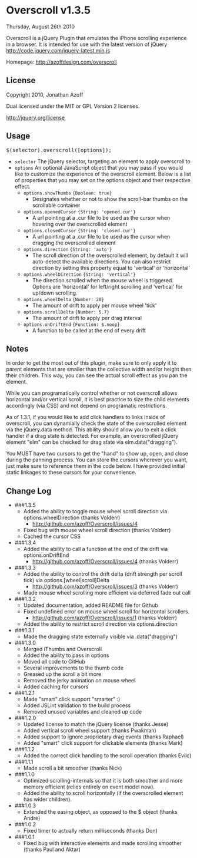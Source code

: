 Overscroll v1.3.5
=================
Thursday, August 26th 2010

Overscroll is a jQuery Plugin that emulates the iPhone scrolling experience in a browser. It is intended for use with the latest version of jQuery http://code.jquery.com/jquery-latest.min.js

Homepage: <http://azoffdesign.com/overscroll>
 
License
-------
Copyright 2010, Jonathan Azoff

Dual licensed under the MIT or GPL Version 2 licenses.

<http://jquery.org/license>

Usage
-----
<pre>$(selector).overscroll([options]);</pre>

+ `selector`
    The jQuery selector, targeting an element to apply overscroll to
+ `options`
    An optional JavaScript object that you may pass if you would like to customize the experience of the overscroll element. Below is a list of properties that you may set on the options object and their respective effect.
    * `options.showThumbs` `{Boolean: true}`
        - Designates whether or not to show the scroll-bar thumbs on the scrollable container
    * `options.openedCursor` `{String: 'opened.cur'}`
        - A url pointing at a .cur file to be used as the cursor when hovering over the overscrolled element
    * `options.closedCursor` `{String: 'closed.cur'}`
        - A url pointing at a .cur file to be used as the cursor when dragging the overscrolled element
    * `options.direction` `{String: 'auto'}`
        - The scroll direction of the overscrolled element, by default it will auto-detect the available directions. You can also restrict direction by setting this property equal to 'vertical' or 'horizontal'
    * `options.wheelDirection` `{String: 'vertical'}`
        - The direction scrolled when the mouse wheel is triggered. Options are 'horizontal' for left/right scrolling and 'vertical' for up/down scrolling.
    * `options.wheelDelta` `{Number: 20}`
        - The amount of drift to apply per mouse wheel 'tick'
    * `options.scrollDelta` `{Number: 5.7}`
        - The amount of drift to apply per drag interval
    * `options.onDriftEnd` `{Function: $.noop}`
        - A function to be called at the end of every drift 

Notes
-----
In order to get the most out of this plugin, make sure to only apply it to parent elements that are smaller than the collective width and/or height then their children. This way, you can see the actual scroll effect as you pan the element.

While you can programatically control whether or not overscroll allows horizontal and/or vertical scroll, it is best practice to size the child elements accordingly (via CSS) and not depend on programatic restrictions.

As of 1.3.1, if you would like to add click handlers to links inside of overscroll, you can dynamially check the state of the overscrolled element via the jQuery.data method. This ability should allow you to exit a click handler if a drag state is detected. For example, an overscrolled jQuery element "elm" can be checked for drag state via elm.data("dragging").

You MUST have two cursors to get the "hand" to show up, open, and close during the panning process. You can store the cursors wherever you want, just make sure to reference them in the code below. I have provided initial static linkages to these cursors for your convenience.        

Change Log
----------

 * ###1.3.5
    - Added the ability to toggle mouse wheel scroll direction via options.wheelDirection (thanks Volderr)
       + http://github.com/azoff/Overscroll/issues/4
    - Fixed bug with mouse wheel scroll direction (thanks Volderr)
    - Cached the cursor CSS
 * ###1.3.4
   - Added the ability to call a function at the end of the drift via options.onDriftEnd 
      + <http://github.com/azoff/Overscroll/issues/4> (thanks Volderr)
 * ###1.3.3
    - Added the ability to control the drift delta (drift strength per scroll tick) via options.[wheel|scroll]Delta
       + <http://github.com/azoff/Overscroll/issues/3> (thanks Volderr)
    - Made mouse wheel scrolling more efficient via deferred fade out call
 * ###1.3.2
   - Updated documentation, added README file for Github
   - Fixed undefined error on mouse wheel scroll for horizontal scrollers.
      + <http://github.com/azoff/Overscroll/issues/1> (thanks Volderr)
   - Added the ability to restrict scroll direction via options.direction
 * ###1.3.1
   - Made the dragging state externally visible via .data("dragging")
 * ###1.3.0
   - Merged iThumbs and Overscroll
   - Added the ability to pass in options
   - Moved all code to GitHub
   - Several improvements to the thumb code
   - Greased up the scroll a bit more
   - Removed the jerky animation on mouse wheel
   - Added caching for cursors
 * ###1.2.1
   - Made "smart" click support "smarter" :)
   - Added JSLint validation to the build process
   - Removed unused variables and cleaned up code
 * ###1.2.0
   - Updated license to match the jQuery license (thanks Jesse)
   - Added vertical scroll wheel support (thanks Pwakman)
   - Added support to ignore proprietary drag events (thanks Raphael)
   - Added "smart" click support for clickable elements (thanks Mark)
 * ###1.1.2
   - Added the correct click handling to the scroll operation (thanks Evilc)
 * ###1.1.1
   - Made scroll a bit smoother (thanks Nick)
 * ###1.1.0
   - Optimized scrolling-internals so that it is both smoother and more memory efficient (relies entirely on event model now). 
   - Added the ability to scroll horizontally (if the overscrolled element has wider children).
 * ###1.0.3
   - Extended the easing object, as opposed to the $ object (thanks Andre)
 * ###1.0.2
   - Fixed timer to actually return milliseconds (thanks Don)
 * ###1.0.1
   - Fixed bug with interactive elements and made scrolling smoother (thanks Paul and Aktar)